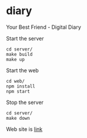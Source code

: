 # diary
Your Best Friend - Digital Diary

Start the server
```
cd server/
make build
make up
```

Start the web
```
cd web/
npm install
npm start
```

Stop the server
```
cd server/
make down
```

Web site is [link](http://54.162.161.138/)
